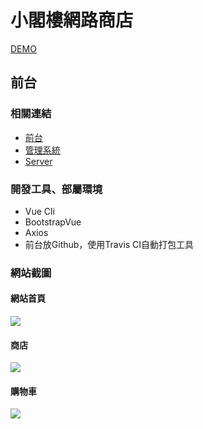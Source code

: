 # 小閣樓網路商店
[DEMO](https://bolaslien.github.io/miniAttic-front-app/)

## 前台
### 相關連結
- [前台](https://github.com/BolasLien/my-page)
- [管理系統](https://github.com/BolasLien/miniAttic-back-app)
- [Server](https://github.com/BolasLien/miniAttic-api-server)

### 開發工具、部屬環境
- Vue Cli
- BootstrapVue
- Axios
- 前台放Github，使用Travis CI自動打包工具

### 網站截圖
#### 網站首頁
![](https://i.imgur.com/FVJyRdt.jpg)

#### 商店
![](https://i.imgur.com/aRQsodi.png)
#### 購物車
![](https://i.imgur.com/FqJsaLW.png)
